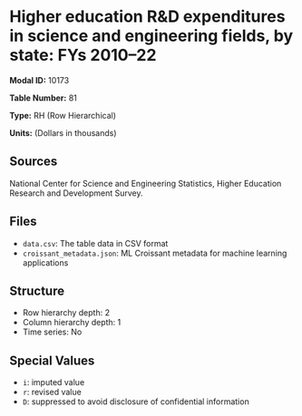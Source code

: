 # Higher education R&D expenditures in science and engineering fields, by state: FYs 2010&#8211;22

**Modal ID:** 10173

**Table Number:** 81

**Type:** RH (Row Hierarchical)

**Units:** (Dollars in thousands)

## Sources

National Center for Science and Engineering Statistics, Higher Education Research and Development Survey.

## Files

- `data.csv`: The table data in CSV format
- `croissant_metadata.json`: ML Croissant metadata for machine learning applications

## Structure

- Row hierarchy depth: 2
- Column hierarchy depth: 1
- Time series: No

## Special Values

- `i`: imputed value
- `r`: revised value
- `D`: suppressed to avoid disclosure of confidential information

